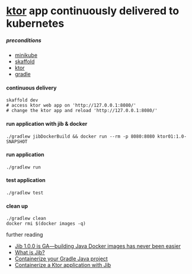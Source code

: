 # [ktor](https://github.com/ktorio/ktor) app continuously delivered to kubernetes  


##### preconditions
- [minikube](https://kubernetes.io/docs/setup/minikube/)
- [skaffold](https://skaffold.dev/docs/getting-started/#installing-skaffold)
- [ktor](https://ktor.io/)
- [gradle](https://gradle.org/)

#### continuous delivery
```
skaffold dev
# access ktor web app on 'http://127.0.0.1:8080/'
# change the ktor app and reload 'http://127.0.0.1:8080/' 
```


#### run application with jib & docker
```
./gradlew jibDockerBuild && docker run --rm -p 8080:8080 ktor01:1.0-SNAPSHOT
```

#### run application

```
./gradlew run
```

#### test application

```
./gradlew test
```

#### clean up
```
./gradlew clean
docker rmi $(docker images -q)
```

further reading
- [Jib 1.0.0 is GA—building Java Docker images has never been easier](https://cloud.google.com/blog/products/application-development/jib-1-0-0-is-ga-building-java-docker-images-has-never-been-easier)
- [What is Jib?](https://github.com/GoogleContainerTools/jib#what-is-jib)
- [Containerize your Gradle Java project](https://github.com/GoogleContainerTools/jib/tree/master/jib-gradle-plugin)
- [Containerize a Ktor application with Jib](https://github.com/GoogleContainerTools/jib/tree/master/examples/ktor)

